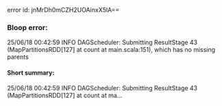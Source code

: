 error id: jnMrDh0mCZH2UOAinxX5lA==
### Bloop error:

25/06/18 00:42:59 INFO DAGScheduler: Submitting ResultStage 43 (MapPartitionsRDD[127] at count at main.scala:151), which has no missing parents
#### Short summary: 

25/06/18 00:42:59 INFO DAGScheduler: Submitting ResultStage 43 (MapPartitionsRDD[127] at count at ma...